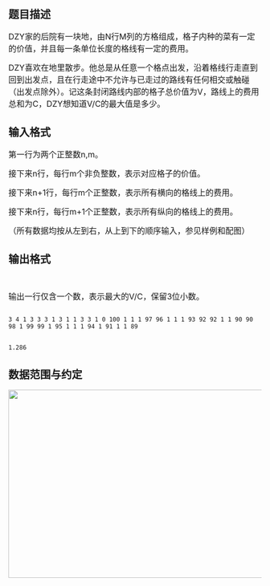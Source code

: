 ## 题目描述

<div>
 <span style="font-size: medium">DZY家的后院有一块地，由N行M列的方格组成，格子内种的菜有一定的价值，并且每一条单位长度的格线有一定的费用。</span>
</div>
<div>
 <span style="font-size: medium">DZY喜欢在地里散步。他总是从任意一个格点出发，沿着格线行走直到回到出发点，且在行走途中不允许与已走过的路线有任何相交或触碰（出发点除外）。记这条封闭路线内部的格子总价值为V，路线上的费用总和为C，DZY想知道V/C的最大值是多少。</span>
</div>

## 输入格式

<div>
 <span style="font-size: medium">第一行为两个正整数n,m。</span>
</div>
<div>
 <span style="font-size: medium">接下来n行，每行m个非负整数，表示对应格子的价值。</span>
</div>
<div>
 <span style="font-size: medium">接下来n+1行，每行m个正整数，表示所有横向的格线上的费用。</span>
</div>
<div>
 <span style="font-size: medium">接下来n行，每行m+1个正整数，表示所有纵向的格线上的费用。</span>
</div>
<div>
 <span style="font-size: medium">（所有数据均按从左到右，从上到下的顺序输入，参见样例和配图）</span>
</div>

## 输出格式

<div>
  
</div>
<div>
 <span style="font-size: medium">输出一行仅含一个数，表示最大的V/C，保留3位小数。</span>
</div>

```input1
3 4 1 3 3 3 1 3 1 1 3 3 1 0 100 1 1 1 97 96 1 1 1 93 92 92 1 1 90 90 98 1 99 99 1 95 1 1 1 94 1 91 1 1 89
```
```output1
1.286
```
## 数据范围与约定

<p><img height="375" alt="" width="572" src="https://s2.loli.net/2023/08/15/4oXHZVsmhYDy9eC.png"></p>

